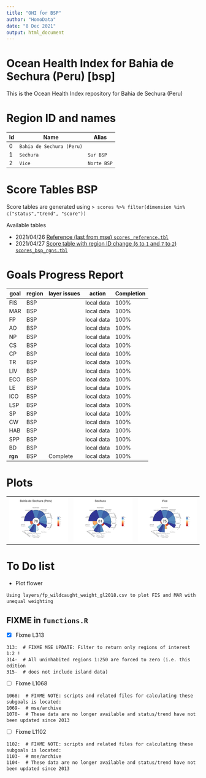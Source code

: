 ```yaml
---
title: "OHI for BSP"
author: "HomoData"
date: "8 Dec 2021"
output: html_document
---
```

# Ocean Health Index for Bahia de Sechura (Peru) [bsp]

This is the Ocean Health Index repository for Bahia de Sechura (Peru)

# Region ID and names

 Id|Name                       | Alias
 --|---------------------------|------
0  | `Bahia de Sechura (Peru)` | 
1  | `Sechura`                 | `Sur BSP`
2  | `Vice`                    | `Norte BSP`

# Score Tables BSP
Score tables are generated using
`> scores %>% filter(dimension %in% c("status","trend", "score"))`

Available tables

 * 2021/04/26 [Reference (last from mse) `scores_reference.tbl`](scores_reference.tbl)
 * 2021/04/27 [Score table with region ID change (`6` to `1` and `7` to `2`) `scores_bsp_rgns.tbl`](scores_bsp_rgns.tbl)

# Goals Progress Report

goal|region|layer issues | action  | Completion 
----|------|-------------|---------|-------------
FIS | BSP  | <span style="color:green">  </span> | local data | 100%
MAR | BSP  | <span style="color:green">  </span> | local data | 100%
FP  | BSP  | <span style="color:green">  </span> | local data | 100%
AO  | BSP  | <span style="color:green">  </span> | local data | 100%
NP  | BSP  | <span style="color:green">  </span> | local data | 100%
CS  | BSP  | <span style="color:green">  </span> | local data | 100%
CP  | BSP  | <span style="color:green">  </span> | local data | 100%
TR  | BSP  | <span style="color:green">  </span> | local data | 100%
LIV | BSP  | <span style="color:green">  </span> | local data | 100%
ECO | BSP  | <span style="color:green">  </span> | local data | 100%
LE  | BSP  | <span style="color:green">  </span> | local data | 100%
ICO | BSP  | <span style="color:green">  </span> | local data | 100%
LSP | BSP  | <span style="color:green">  </span> | local data | 100%
SP  | BSP  | <span style="color:green">  </span> | local data | 100%
CW  | BSP  | <span style="color:green">  </span> | local data | 100%
HAB | BSP  | <span style="color:green">  </span> | local data | 100%
SPP | BSP  | <span style="color:green">  </span> | local data | 100%
BD  | BSP  | <span style="color:green">  </span> | local data | 100%
**rgn**|BSP| Complete                            | local data | 100%

# Plots

<table><tr>
<td><img src="./region2020/reports/figures/flower_BahiadeSechura(Peru).png" width="375px" alt="Bahia de Sechura (Peru)"/></td>
<td><img src="./region2020/reports/figures/flower_Sechura.png" width="375px" alt="Sechura (Sur BSP)"/></td>
<td><img src="./region2020/reports/figures/flower_Vice.png" width="375px" alt="Vice (Norte BSP)"/></td>
</tr></table>

# To Do list
  * Plot flower
```
Using layers/fp_wildcaught_weight_gl2018.csv to plot FIS and MAR with unequal weighting
```

## FIXME in `functions.R`
  - [x] Fixme L313
```
313:  # FIXME MSE UPDATE: Filter to return only regions of interest 1:2 !
314-  # All uninhabited regions 1:250 are forced to zero (i.e. this edition
315-  # does not include island data)
```
  - [ ] Fixme L1068
```
1068:  # FIXME NOTE: scripts and related files for calculating these subgoals is located:
1069-  # mse/archive
1070-  # These data are no longer available and status/trend have not been updated since 2013
```
  - [ ] Fixme L1102
```
1102:  # FIXME NOTE: scripts and related files for calculating these subgoals is located:
1103-  # mse/archive
1104-  # These data are no longer available and status/trend have not been updated since 2013
```
